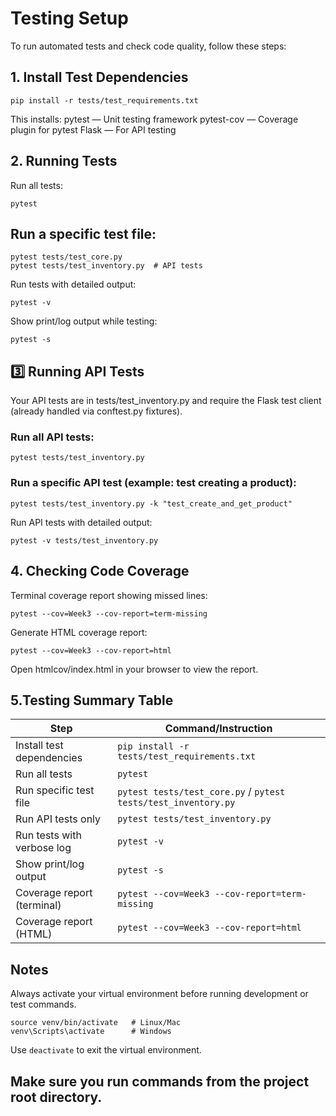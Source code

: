 # Testing Setup
To run automated tests and check code quality, follow these steps:

## 1. Install Test Dependencies
```
pip install -r tests/test_requirements.txt
```

This installs:
pytest — Unit testing framework
pytest-cov — Coverage plugin for pytest
Flask — For API testing

## 2. Running Tests
Run all tests:

```
pytest
```

## Run a specific test file:

```
pytest tests/test_core.py
pytest tests/test_inventory.py  # API tests

```

Run tests with detailed output:
```
pytest -v
```
Show print/log output while testing:

```
pytest -s
```

## 3️⃣ Running API Tests

Your API tests are in tests/test_inventory.py and require the Flask test client (already handled via conftest.py fixtures).

### Run all API tests:
```
pytest tests/test_inventory.py
```

### Run a specific API test (example: test creating a product):
```
pytest tests/test_inventory.py -k "test_create_and_get_product"
```

Run API tests with detailed output:
```
pytest -v tests/test_inventory.py
```

## 4. Checking Code Coverage
Terminal coverage report showing missed lines:

```
pytest --cov=Week3 --cov-report=term-missing
```

Generate HTML coverage report:

```
pytest --cov=Week3 --cov-report=html
```

Open htmlcov/index.html in your browser to view the report.

## 5.Testing Summary Table
| Step                       | Command/Instruction                                            |
| -------------------------- | -------------------------------------------------------------- |
| Install test dependencies  | `pip install -r tests/test_requirements.txt`                   |
| Run all tests              | `pytest`                                                       |
| Run specific test file     | `pytest tests/test_core.py` / `pytest tests/test_inventory.py` |
| Run API tests only         | `pytest tests/test_inventory.py`                               |
| Run tests with verbose log | `pytest -v`                                                    |
| Show print/log output      | `pytest -s`                                                    |
| Coverage report (terminal) | `pytest --cov=Week3 --cov-report=term-missing`                 |
| Coverage report (HTML)     | `pytest --cov=Week3 --cov-report=html`                         |


## Notes
Always activate your virtual environment before running development or test commands.
```
source venv/bin/activate   # Linux/Mac
venv\Scripts\activate      # Windows
```

Use `deactivate` to exit the virtual environment.

Make sure you run commands from the project root directory.
---
